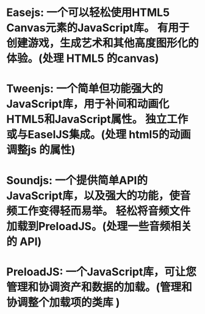 # Easejs: 一个可以轻松使用HTML5 Canvas元素的JavaScript库。  有用于创建游戏，生成艺术和其他高度图形化的体验。(处理 HTML5 的canvas)

# Tweenjs: 一个简单但功能强大的JavaScript库，用于补间和动画化HTML5和JavaScript属性。 独立工作或与EaselJS集成。(处理 html5的动画  调整js 的属性)

# Soundjs: 一个提供简单API的JavaScript库，以及强大的功能，使音频工作变得轻而易举。 轻松将音频文件加载到PreloadJS。(处理一些音频相关的 API)

# PreloadJS: 一个JavaScript库，可让您管理和协调资产和数据的加载。(管理和协调整个加载项的类库 )
